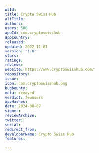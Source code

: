 ```yaml
---
wsId: 
title: Crypto Swiss Hub
altTitle: 
authors: 
users: 500
appId: com.cryptoswisshub
appCountry: 
released: 
updated: 2022-11-07
version: '1.0'
stars: 
ratings: 
reviews: 
website: https://www.cryptoswisshub.com/
repository: 
issue: 
icon: com.cryptoswisshub.png
bugbounty: 
meta: removed
verdict: fewusers
appHashes: 
date: 2024-08-07
signer: 
reviewArchive: 
twitter: 
social: 
redirect_from: 
developerName: Crypto Swiss Hub
features: 

---
```


